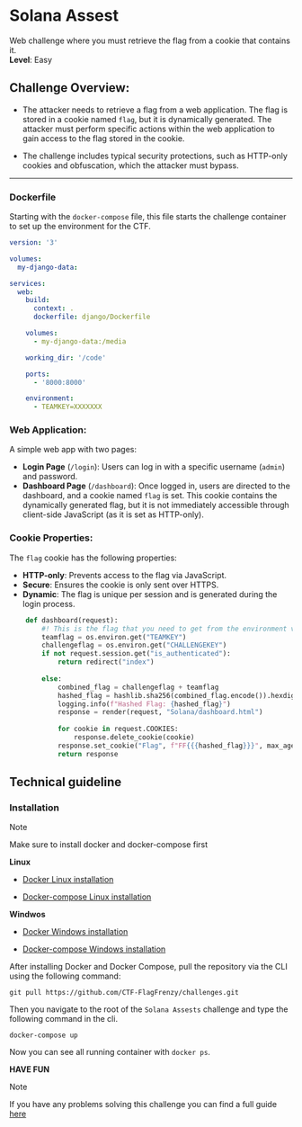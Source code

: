 # Solana Assest

Web challenge where you must retrieve the flag from a cookie that contains it.  
**Level**: Easy

## Challenge Overview:

  - The attacker needs to retrieve a flag from a web application. The flag is stored in a cookie named `flag`, but it is dynamically generated. The attacker must perform specific actions within the web application to gain access to the flag stored in the cookie.

  - The challenge includes typical security protections, such as HTTP-only cookies and obfuscation, which the attacker must bypass.


---

### Dockerfile

Starting with the `docker-compose` file, this file starts the challenge container to set up the environment for the CTF.


```yml
version: '3'

volumes:
  my-django-data:

services:
  web:
    build:
      context: .
      dockerfile: django/Dockerfile

    volumes:
      - my-django-data:/media

    working_dir: '/code'

    ports:
      - '8000:8000'

    environment:
      - TEAMKEY=XXXXXXX
```

### Web Application:

A simple web app with two pages:
- **Login Page** (`/login`): Users can log in with a specific username (`admin`) and password.
- **Dashboard Page** (`/dashboard`): Once logged in, users are directed to the dashboard, and a cookie named `flag` is set. This cookie contains the dynamically generated flag, but it is not immediately accessible through client-side JavaScript (as it is set as HTTP-only).


### Cookie Properties:

The `flag` cookie has the following properties:
- **HTTP-only**: Prevents access to the flag via JavaScript.
- **Secure**: Ensures the cookie is only sent over HTTPS.
- **Dynamic**: The flag is unique per session and is generated during the login process.


```python
    def dashboard(request):
        #! This is the flag that you need to get from the environment variables
        teamflag = os.environ.get("TEAMKEY")
        challengeflag = os.environ.get("CHALLENGEKEY")
        if not request.session.get("is_authenticated"):
            return redirect("index")
        
        else:
            combined_flag = challengeflag + teamflag
            hashed_flag = hashlib.sha256(combined_flag.encode()).hexdigest()
            logging.info(f"Hashed Flag: {hashed_flag}")
            response = render(request, "Solana/dashboard.html")
            
            for cookie in request.COOKIES:
                response.delete_cookie(cookie)
            response.set_cookie("Flag", f"FF{{{hashed_flag}}}", max_age=7 * 24 * 60 * 60)
            return response
```

## Technical guideline

### Installation

> [!NOTE]
> Make sure to install docker and docker-compose first

**Linux**

- [Docker Linux installation](https://docs.docker.com/engine/install/ubuntu/)

- [Docker-compose Linux installation](https://docs.docker.com/compose/install/linux/)

**Windwos**

- [Docker Windows installation](https://docs.docker.com/desktop/setup/install/windows-install/)

- [Docker-compose Windows installation](https://docs.docker.com/compose/install/)

After installing Docker and Docker Compose, pull the repository via the CLI using the following command:

```
git pull https://github.com/CTF-FlagFrenzy/challenges.git
```

Then you navigate to the root of the `Solana Assests` challenge and type the following command in the cli.

```
docker-compose up
```

Now you can see all running container with `docker ps`.

**HAVE FUN**

> [!NOTE]
> If you have any problems solving this challenge you can find a full guide [here](https://github.com/CTF-FlagFrenzy/challenges/blob/main/Solana_Assets/writeup.md)




